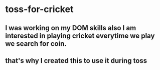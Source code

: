 # toss-for-cricket

## I was working on my DOM skills also I am interested in playing cricket everytime we play we search for coin. 
## that's why I created this to use it during toss 
